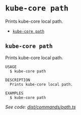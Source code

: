 `kube-core path`
================

Prints kube-core local path.

* [`kube-core path`](#kube-core-path)

## `kube-core path`

Prints kube-core local path.

```
USAGE
  $ kube-core path

DESCRIPTION
  Prints kube-core local path.

EXAMPLES
  $ kube-core path
```

_See code: [dist/commands/path.ts](https://github.com/kube-core/cli/blob/v0.7.5/dist/commands/path.ts)_
